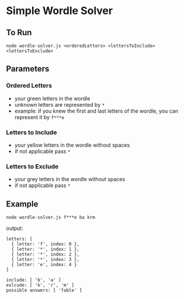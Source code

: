 # Simple Wordle Solver

## To Run
`node wordle-solver.js <orderedLetters> <lettersToInclude> <lettersToExclude>`

## Parameters

### Ordered Letters
- your green letters in the wordle
- unknown letters are represented by `*`
- example: if you knew the first and last letters of the wordle, you can represent it by `f***e`

### Letters to Include
- your yellow letters in the wordle without spaces
- if not applicable pass `*`

### Letters to Exclude 
- your grey letters in the wordle without spaces
- if not applicable pass `*`

## Example

`node wordle-solver.js f***e ba krm`

output: 

```
letters: [
  { letter: 'f', index: 0 },
  { letter: '*', index: 1 },
  { letter: '*', index: 2 },
  { letter: '*', index: 3 },
  { letter: 'e', index: 4 }
]

include: [ 'b', 'a' ]
exlcude: [ 'k', 'r', 'm' ]
possible answers: [ 'fable' ]
```


